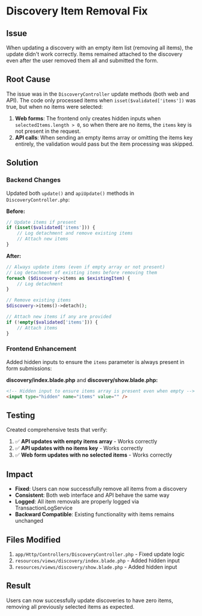 # Discovery Item Removal Fix

## Issue

When updating a discovery with an empty item list (removing all items), the update didn't work correctly. Items remained attached to the discovery even after the user removed them all and submitted the form.

## Root Cause

The issue was in the `DiscoveryController` update methods (both web and API). The code only processed items when `isset($validated['items'])` was true, but when no items were selected:

1. **Web forms**: The frontend only creates hidden inputs when `selectedItems.length > 0`, so when there are no items, the `items` key is not present in the request.
2. **API calls**: When sending an empty items array or omitting the items key entirely, the validation would pass but the item processing was skipped.

## Solution

### Backend Changes

Updated both `update()` and `apiUpdate()` methods in `DiscoveryController.php`:

**Before:**

```php
// Update items if present
if (isset($validated['items'])) {
    // Log detachment and remove existing items
    // Attach new items
}
```

**After:**

```php
// Always update items (even if empty array or not present)
// Log detachment of existing items before removing them
foreach ($discovery->items as $existingItem) {
    // Log detachment
}

// Remove existing items
$discovery->items()->detach();

// Attach new items if any are provided
if (!empty($validated['items'])) {
    // Attach items
}
```

### Frontend Enhancement

Added hidden inputs to ensure the `items` parameter is always present in form submissions:

**discovery/index.blade.php** and **discovery/show.blade.php:**

```html
<!-- Hidden input to ensure items array is present even when empty -->
<input type="hidden" name="items" value="" />
```

## Testing

Created comprehensive tests that verify:

1. ✅ **API updates with empty items array** - Works correctly
2. ✅ **API updates with no items key** - Works correctly
3. ✅ **Web form updates with no selected items** - Works correctly

## Impact

- **Fixed**: Users can now successfully remove all items from a discovery
- **Consistent**: Both web interface and API behave the same way
- **Logged**: All item removals are properly logged via TransactionLogService
- **Backward Compatible**: Existing functionality with items remains unchanged

## Files Modified

1. `app/Http/Controllers/DiscoveryController.php` - Fixed update logic
2. `resources/views/discovery/index.blade.php` - Added hidden input
3. `resources/views/discovery/show.blade.php` - Added hidden input

## Result

Users can now successfully update discoveries to have zero items, removing all previously selected items as expected.
